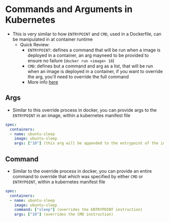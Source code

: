 <h1>Commands and Arguments in Kubernetes</h1>
 
* This is very similar to how `ENTRYPOINT` and `CMD`, used in a Dockerfile, can be manipulated in at container runtime
  - Quick Review:
    * `ENTRYPOINT`: defines a command that will be run when a image is deployed in a container, an arg mayneed to be provided to ensure no failure (`docker run <image> 10`)
    * `CMD`: defines but a command and arg as a list, that will be run when an image is deployed in a container, if you want to override the arg, you'll need to override the full command
    - More info [here](https://eoyebami.github.io/k8s/docker/2023-08-05-dockerfile-cmd-and-entrypoint.html)

<h2>Args</h2>
 
* Similar to this override process in docker, you can provide args to the `ENTRYPOINT` in an image, within a kubernetes manifest file

```yml
spec:
  containers:
  - name: ubuntu-sleep
    image: ubuntu-sleep
    args: ["10"] (this arg will be appended to the entrypoint of the image; which is this case is a sleep command)
```

<h2>Command</h2>
 
* Similar to the override process in docker, you can provide an entire command to override that which was specified by either `CMD` or `ENTRYPOINT`, within a kubernetes manifest file

```yml
spec:
  containers:
  - name: ubuntu-sleep
    image: ubuntu-sleep
    command: ["sleep"] (overrides the ENTRYPOINT instruction)
    args: ["10"] (overrides the CMD instruction)
```

